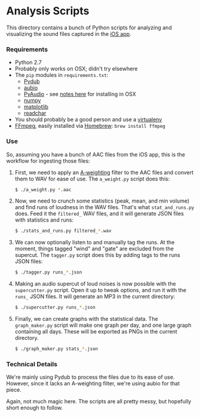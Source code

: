 # Analysis Scripts

This directory contains a bunch of Python scripts for analyzing and visualizing the sound files captured in the [iOS app](../NoiseRecorder).

### Requirements

- Python 2.7
- Probably only works on OSX; didn't try elsewhere
- The `pip` modules in `requirements.txt`:
    - [Pydub](http://pydub.com/)
    - [aubio](https://aubio.org/)
    - [PyAudio](https://pypi.python.org/pypi/PyAudio/) - see [notes here](https://gist.github.com/jiaaro/9767512210a1d80a8a0d) for installing in OSX
    - [numpy](https://docs.scipy.org/doc/numpy/reference/)
    - [matplotlib](http://matplotlib.org/)
    - [readchar](https://pypi.python.org/pypi/readchar)
- You should probably be a good person and use a [virtualenv](https://virtualenv.pypa.io/en/stable/)
- [FFmpeg](https://ffmpeg.org/), easily installed via [Homebrew](https://brew.sh/): `brew install ffmpeg`

### Use

So, assuming you have a bunch of AAC files from the iOS app, this is the workflow for ingesting those files:

1. First, we need to apply an [A-weighting](https://en.wikipedia.org/wiki/A-weighting) filter to the AAC files and convert them to WAV for ease of use. The `a_weight.py` script does this:

    ```sh
    $ ./a_weight.py *.aac
    ```
2. Now, we need to crunch some statistics (peak, mean, and min volume) and find runs of loudness in the WAV files. That's what `stat_and_runs.py` does. Feed it the `filtered_` WAV files, and it will generate JSON files with statistics and runs:

    ```sh
    $ ./stats_and_runs.py filtered_*.wav
    ```

3. We can now optionally listen to and manually tag the runs. At the moment, things tagged "wind" and "gate" are excluded from the supercut. The `tagger.py` script does this by adding tags to the runs JSON files:

    ```sh
    $ ./tagger.py runs_*.json
    ```

4. Making an audio supercut of loud noises is now possible with the `supercutter.py` script. Open it up to tweak options, and run it with the `runs_` JSON files. It will generate an MP3 in the current directory:

    ```sh
    $ ./supercutter.py runs_*.json
    ```

5. Finally, we can create graphs with the statistical data. The `graph_maker.py` script will make one graph per day, and one large graph containing all days. These will be exported as PNGs in the current directory.

    ```sh
    $ ./graph_maker.py stats_*.json
    ```

### Technical Details

We're mainly using Pydub to process the files due to its ease of use. However, since it lacks an A-weighting filter, we're using aubio for that piece.

Again, not much magic here. The scripts are all pretty messy, but hopefully short enough to follow.
